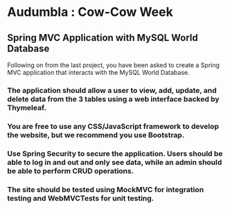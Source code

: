 # Audumbla : Cow-Cow Week
## Spring MVC Application with MySQL World Database

Following on from the last project, you have been asked to create a Spring MVC application that interacts with the MySQL World Database.

### The application should allow a user to view, add, update, and delete data from the 3 tables using a web interface backed by Thymeleaf.

### You are free to use any CSS/JavaScript framework to develop the website, but we recommend you use Bootstrap.

### Use Spring Security to secure the application. Users should be able to log in and out and only see data, while an admin should be able to perform CRUD operations.

### The site should be tested using MockMVC for integration testing and WebMVCTests for unit testing.
